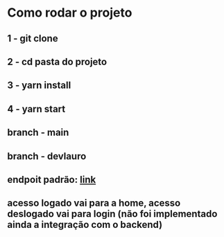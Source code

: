 # Como rodar o projeto

## 1 - git clone

## 2 - cd pasta do projeto

## 3 - yarn install

## 4 - yarn start

## branch - main

## branch - devlauro

## endpoit padrão: [link](http://localhost:4200/)

## acesso logado vai para a home, acesso deslogado vai para login (não foi implementado ainda a integração com o backend)
